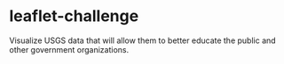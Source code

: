 # leaflet-challenge
Visualize USGS data that will allow them to better educate the public and other government organizations.
